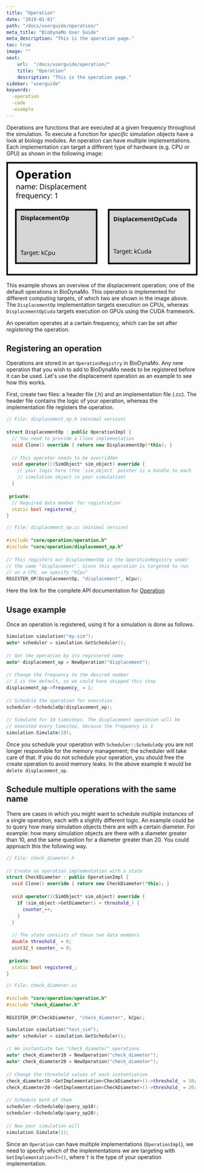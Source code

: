 ```yaml
---
title: "Operation"
date: "2019-01-01"
path: "/docs/userguide/operation/"
meta_title: "BioDynaMo User Guide"
meta_description: "This is the operation page."
toc: true
image: ""
next:
    url:  "/docs/userguide/operation/"
    title: "Operation"
    description: "This is the operation page."
sidebar: "userguide"
keywords:
  -operation
  -code
  -example
---
```


Operations are functions that are executed at a given frequency throughout
the simulation.
To execute a function for *specific* simulation objects have a look at
biology modules.
An operation can have multiple implementations. Each implementation can target a different type of hardware (e.g. CPU or GPU) as shown in the following image:

![Operation Overview](images/operation.svg)

This example shows an overview of the displacement operation; one of the default operations in BioDynaMo.
This operation is implemented for different computing targets, of which two are shown in the image above.
The `DisplacementOp` implementation targets execution on CPUs, whereas `DisplacementOpCuda` targets execution on GPUs using the CUDA framework.

An operation operates at a certain frequency, which can be set after *registering* the operation.

## Registering an operation

Operations are stored in an `OperationRegistry` in BioDynaMo.
Any new operation that you wish to add to BioDynaMo needs to be registered before it can be used.
Let's use the displacement operation as an example to see how this works.

First, create two files: a header file (.h) and an implementation file (.cc).
The header file contains the logic of your operation, whereas the implementation file registers the operation.

```cpp
// File: displacement_op.h (minimal version)

struct DisplacementOp : public OperationImpl {
  // You need to provide a Clone implementation
  void Clone() override { return new DisplacementOp(*this); }

  // This operator needs to be overridden
  void operator()(SimObject* sim_object) override {
    // your logic here (the `sim_object` pointer is a handle to each 
    // simulation object in your simulation)
  }

 private:
  // Required data member for registration
  static bool registered_;
}

```

```cpp
// File: displacement_op.cc (minimal version)

#include "core/operation/operation.h"
#include "core/operation/displacement_op.h"

// This registers our DisplacementOp in the OperationRegistry under 
// the name "displacement". Since this operation is targeted to run 
// on a CPU, we specify "kCpu"
REGISTER_OP(DisplacementOp, "displacement", kCpu);

```

Here the link for the complete API documentation for [Operation](/bioapi/structbdm_1_1Operation.html)

## Usage example

Once an operation is registered, using it for a simulation is done as follows.

```cpp
Simulation simulation("my-sim");
auto* scheduler = simulation.GetScheduler();

// Get the operation by its registered name
auto* displacement_op = NewOperation("displacement");

// Change the frequency to the desired number
// 1 is the default, so we could have skipped this step
displacement_op->frequency_ = 1;

// Schedule the operation for execution
scheduler->ScheduleOp(displacement_op);

// Simulate for 10 timesteps. The displacement operation will be 
// executed every timestep, because the frequency is 1
simulation.Simulate(10);
```

Once you schedule your operation with `Scheduler::ScheduleOp` you are not longer responsible for the memory management; the scheduler will take care of that.
If you do not schedule your operation, you should free the create operation to avoid memory leaks. In the above example it would be `delete displacement_op`.

## Schedule multiple operations with the same name

There are cases in which you might want to schedule multiple instances of a single operation, each with a slightly different logic.
An example could be to query how many simulation objects there are with a certain diameter. For example: how many simulation objects are there with a diameter greater than 10, and the same question for a diameter greater than 20.
You could approach this the following way.

```cpp
// File: check_diameter.h

// Create an operation implementation with a state
struct CheckDiameter : public OperationImpl {
  void Clone() override { return new CheckDiameter(*this); }
  
  void operator()(SimObject* sim_object) override {
    if (sim_object->GetDiameter() > threshold_) {
      counter_++;
    }
  }

  // The state consists of these two data members
  double threshold_ = 0;
  uint32_t counter_ = 0;
  
 private:
  static bool registered_;
}

```

```cpp
// File: check_diameter.cc

#include "core/operation/operation.h"
#include "check_diameter.h"

REGISTER_OP(CheckDiameter, "check_diameter", kCpu);

```

```cpp
Simulation simulation("test_sim");
auto* scheduler = simulation.GetScheduler();

// We instantiate two "check_diameter" operations
auto* check_diameter10 = NewOperation("check_diameter");
auto* check_diameter20 = NewOperation("check_diameter");

// Change the threshold values of each instantiation
check_diameter10->GetImplementation<CheckDiameter>()->threshold_ = 10;
check_diameter20->GetImplementation<CheckDiameter>()->threshold_ = 20;

// Schedule both of them
scheduler->ScheduleOp(query_op10);
scheduler->ScheduleOp(query_op20);

// Now your simulation will 
simulation.Simulate(1);
```

Since an `Operation` can have multiple implementations (`OperationImpl`), we need to specify which of the implementations we are targeting with `GetImplementation<T>()`, where `T` is the type of your operation implementation.
